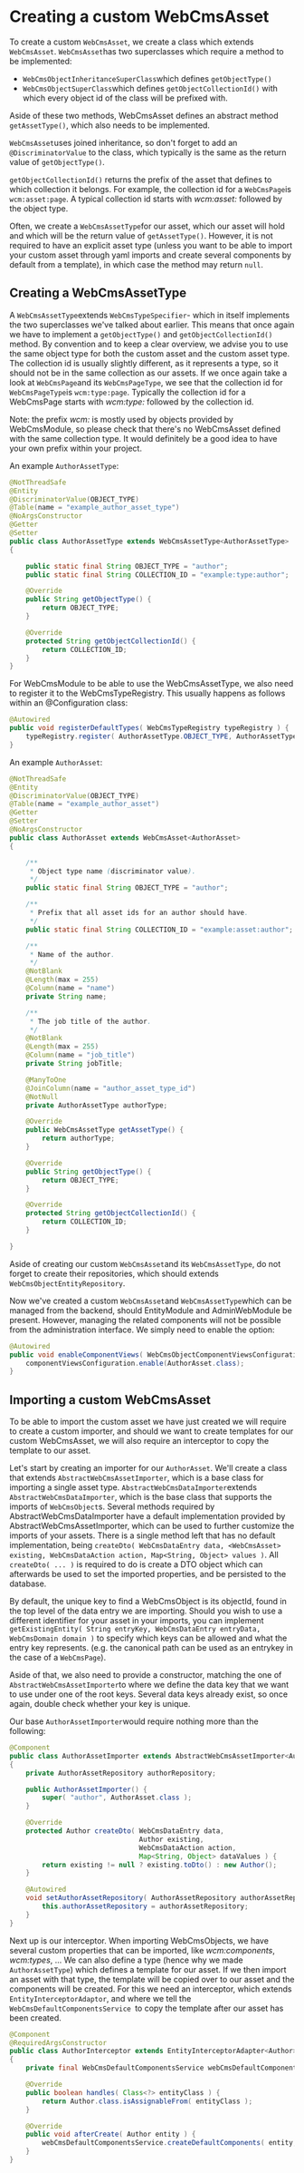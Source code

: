 # Creating a custom WebCmsAsset

To create a custom `WebCmsAsset`, we create a class which extends `WebCmsAsset`. `WebCmsAsset`has two superclasses which require a method to be implemented:

* `WebCmsObjectInheritanceSuperClass`which defines `getObjectType()`
* `WebCmsObjectSuperClass`which defines `getObjectCollectionId()` with which every object id of the class will be prefixed with.

Aside of these two methods, WebCmsAsset defines an abstract method `getAssetType()`, which also needs to be implemented.

`WebCmsAsset`uses joined inheritance, so don't forget to add an `@DiscriminatorValue` to the class, which typically is the same as the return value of `getObjectType()`.

`getObjectCollectionId()` returns the prefix of the asset that defines to which collection it belongs. For example, the collection id for a `WebCmsPage`is `wcm:asset:page`. A typical collection id starts with _wcm:asset:_ followed by the object type.

Often, we create a `WebCmsAssetType`for our asset, which our asset will hold and which will be the return value of `getAssetType()`. However, it is not required to have an explicit asset type \(unless you want to be able to import your custom asset through yaml imports and create several components by default from a template\), in which case the method may return `null`.

## Creating a WebCmsAssetType

A `WebCmsAssetType`extends `WebCmsTypeSpecifier`- which in itself implements the two superclasses we've talked about earlier. This means that once again we have to implement a `getObjectType()` and `getObjectCollectionId()` method. By convention and to keep a clear overview, we advise you to use the same object type for both the custom asset and the custom asset type. The collection id is usually slightly different, as it represents a type, so it should not be in the same collection as our assets. If we once again take a look at `WebCmsPage`and its `WebCmsPageType`, we see that the collection id for `WebCmsPageType`is `wcm:type:page`. Typically the collection id for a WebCmsPage starts with _wcm:type:_ followed by the collection id.

Note: the prefix _wcm:_ is mostly used by objects provided by WebCmsModule, so please check that there's no WebCmsAsset defined with the same collection type. It would definitely be a good idea to have your own prefix within your project.

An example `AuthorAssetType`:

```java
@NotThreadSafe
@Entity
@DiscriminatorValue(OBJECT_TYPE)
@Table(name = "example_author_asset_type")
@NoArgsConstructor
@Getter
@Setter
public class AuthorAssetType extends WebCmsAssetType<AuthorAssetType>
{

    public static final String OBJECT_TYPE = "author";
    public static final String COLLECTION_ID = "example:type:author";

    @Override
    public String getObjectType() {
        return OBJECT_TYPE;
    }

    @Override
    protected String getObjectCollectionId() {
        return COLLECTION_ID;
    }
}
```

For WebCmsModule to be able to use the WebCmsAssetType, we also need to register it to the WebCmsTypeRegistry. This usually happens as follows within an @Configuration class:

```java
@Autowired
public void registerDefaultTypes( WebCmsTypeRegistry typeRegistry ) {
    typeRegistry.register( AuthorAssetType.OBJECT_TYPE, AuthorAssetType.class, AuthorAssetType::new );
}
```

An example `AuthorAsset`:

```java
@NotThreadSafe
@Entity
@DiscriminatorValue(OBJECT_TYPE)
@Table(name = "example_author_asset")
@Getter
@Setter
@NoArgsConstructor
public class AuthorAsset extends WebCmsAsset<AuthorAsset>
{

    /**
     * Object type name (discriminator value).
     */
    public static final String OBJECT_TYPE = "author";

    /**
     * Prefix that all asset ids for an author should have.
     */
    public static final String COLLECTION_ID = "example:asset:author";

    /**
     * Name of the author.
     */
    @NotBlank
    @Length(max = 255)
    @Column(name = "name")
    private String name;

    /**
     * The job title of the author.
     */
    @NotBlank
    @Length(max = 255)
    @Column(name = "job_title")
    private String jobTitle;

    @ManyToOne
    @JoinColumn(name = "author_asset_type_id")
    @NotNull
    private AuthorAssetType authorType;

    @Override
    public WebCmsAssetType getAssetType() {
        return authorType;
    }

    @Override
    public String getObjectType() {
        return OBJECT_TYPE;
    }

    @Override
    protected String getObjectCollectionId() {
        return COLLECTION_ID;
    }

}
```

Aside of creating our custom `WebCmsAsset`and its `WebCmsAssetType`, do not forget to create their repositories, which should extends `WebCmsObjectEntityRepository`.

Now we've created a custom `WebCmsAsset`and `WebCmsAssetType`which can be managed from the backend, should EntityModule and AdminWebModule be present. However, managing the related components will not be possible from the administration interface. We simply need to enable the option:

```java
@Autowired
public void enableComponentViews( WebCmsObjectComponentViewsConfiguration componentViewsConfiguration ){
    componentViewsConfiguration.enable(AuthorAsset.class);
}
```

## Importing a custom WebCmsAsset

To be able to import the custom asset we have just created we will require to create a custom importer, and should we want to create templates for our custom WebCmsAsset, we will also require an interceptor to copy the template to our asset.

Let's start by creating an importer for our `AuthorAsset`. We'll create a class that extends `AbstractWebCmsAssetImporter`, which is a base class for importing a single asset type. `AbstractWebCmsDataImporter`extends `AbstractWebCmsDataImporter`, which is the base class that supports the imports of `WebCmsObject`s. Several methods required by AbstractWebCmsDataImporter have a default implementation provided by AbstractWebCmsAssetImporter, which can be used to further customize the imports of your assets.  There is a single method left that has no default implementation, being `createDto( WebCmsDataEntry data, <WebCmsAsset> existing, WebCmsDataAction action, Map<String, Object> values )`.  All `createDto( ... )` is required to do is create a DTO object which can afterwards be used to set the imported properties, and be persisted to the database.

By default, the unique key to find a WebCmsObject is its objectId, found in the top level of the data entry we are importing. Should you wish to use a different identifier for your asset in your imports, you can implement `getExistingEntity( String entryKey, WebCmsDataEntry entryData, WebCmsDomain domain )` to specify which keys can be allowed and what the entry key represents. \(e.g. the canonical path can be used as an entrykey in the case of a `WebCmsPage`\).

Aside of that, we also need to provide a constructor, matching the one of `AbstractWebCmsAssetImporter`to where we define the data key that we want to use under one of the root keys. Several data keys already exist, so once again, double check whether your key is unique.

Our base `AuthorAssetImporter`would require nothing more than the following:

```java
@Component
public class AuthorAssetImporter extends AbstractWebCmsAssetImporter<AuthorAsset>
{
    private AuthorAssetRepository authorRepository;

    public AuthorAssetImporter() {
        super( "author", AuthorAsset.class );
    }

    @Override
    protected Author createDto( WebCmsDataEntry data,
                                Author existing,
                                WebCmsDataAction action,
                                Map<String, Object> dataValues ) {
        return existing != null ? existing.toDto() : new Author();
    }

    @Autowired
    void setAuthorAssetRepository( AuthorAssetRepository authorAssetRepository ) {
        this.authorAssetRepository = authorAssetRepository;
    }
}
```

Next up is our interceptor. When importing WebCmsObjects, we have several custom properties that can be imported, like _wcm:components_, _wcm:types_, ... We can also define a type \(hence why we made `AuthorAssetType`\) which defines a template for our asset. If we then import an asset with that type, the template will be copied over to our asset and the components will be created. For this we need an interceptor, which extends `EntityInterceptorAdaptor`, and where we tell the `WebCmsDefaultComponentsService `to copy the template after our asset has been created.

```java
@Component
@RequiredArgsConstructor
public class AuthorInterceptor extends EntityInterceptorAdapter<Author>
{
	private final WebCmsDefaultComponentsService webCmsDefaultComponentsService;

	@Override
	public boolean handles( Class<?> entityClass ) {
		return Author.class.isAssignableFrom( entityClass );
	}

	@Override
	public void afterCreate( Author entity ) {
		webCmsDefaultComponentsService.createDefaultComponents( entity, new HashMap<>() );
	}
}
```



